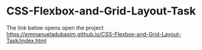 # CSS-Flexbox-and-Grid-Layout-Task


The link below opens open the project
https://emmanueladubasim.github.io/CSS-Flexbox-and-Grid-Layout-Task/index.html
